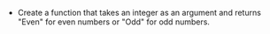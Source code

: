 - Create a function that takes an integer as an argument and returns "Even" for even numbers or "Odd" for odd numbers.